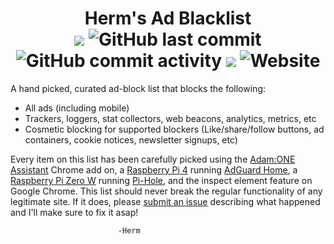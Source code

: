 
<h1 align="center">
  Herm's Ad Blacklist<br>
  <img src="https://tokei.rs/b1/github/hermanjustinm/Herms-Blacklist">
  <img alt="GitHub last commit" src="https://img.shields.io/github/last-commit/hermanjustinm/Herms-Blacklist">
  <img alt="GitHub commit activity" src="https://img.shields.io/github/commit-activity/y/hermanjustinm/Herms-Blacklist">
  <img src="https://img.shields.io/github/license/hermanjustinm/herms-blacklist">
  <img alt="Website" src="https://img.shields.io/website?down_color=red&down_message=Down&up_color=green&up_message=Up&url=http%3A%2F%2Fhermanjust.in">
</h1>

<p>
A hand picked, curated ad-block list that blocks the following:

 - All ads (including mobile)
 - Trackers, loggers, stat collectors, web beacons, analytics, metrics, etc
 - Cosmetic blocking for supported blockers (Like/share/follow buttons, ad containers, cookie notices, newsletter signups, etc)
 </p>

Every item on this list has been carefully picked using the [Adam:ONE Assistant](https://chrome.google.com/webstore/detail/adamone-assistant/fdmpekabnlekabjlimjkfmdjajnddgpc?hl=en)  Chrome add on, a [Raspberry Pi 4](https://www.raspberrypi.org/products/raspberry-pi-4-model-b/) running [AdGuard Home](https://github.com/AdguardTeam/AdGuardHome), a [Raspberry Pi Zero W](https://www.raspberrypi.org/products/raspberry-pi-zero-w/) running [Pi-Hole](https://pi-hole.net/), and the inspect element feature on Google Chrome. This list should never break the regular functionality of any legitimate site. If it does, please [submit an issue](https://github.com/hermanjustinm/Herms-Blacklist/issues/new) describing what happened and I'll make sure to fix it asap!

							-Herm
